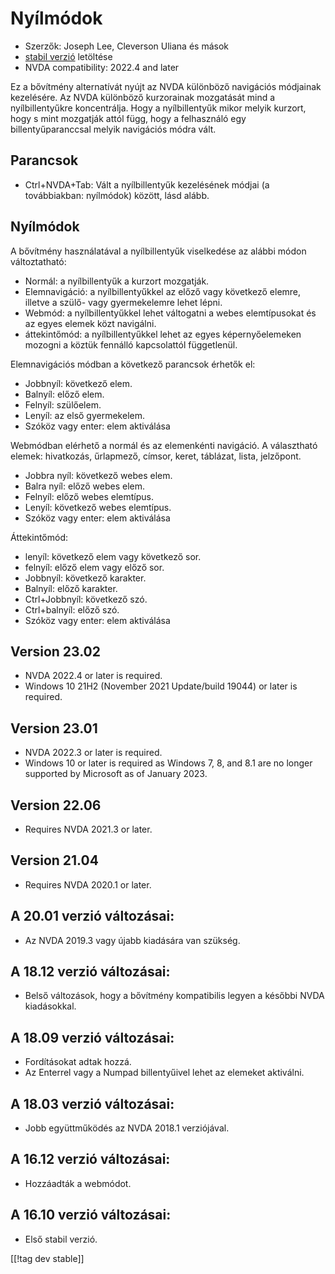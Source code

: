 # Nyílmódok #

* Szerzők: Joseph Lee, Cleverson Uliana és mások 
* [stabil verzió][1] letöltése
* NVDA compatibility: 2022.4 and later

Ez a bővítmény alternatívát nyújt az NVDA különböző navigációs módjainak
kezelésére. Az NVDA különböző kurzorainak mozgatását mind a nyílbillentyűkre
koncentrálja. Hogy a nyílbillentyűk mikor melyik kurzort, hogy s mint
mozgatják attól függ, hogy a felhasználó egy billentyűparanccsal melyik
navigációs módra vált.

## Parancsok

* Ctrl+NVDA+Tab: Vált a nyílbillentyűk kezelésének módjai (a továbbiakban:
  nyílmódok) között, lásd alább.

## Nyílmódok

A bővítmény használatával a nyílbillentyűk viselkedése az alábbi módon
változtatható:

* Normál: a nyílbillentyűk a kurzort mozgatják.
* Elemnavigáció: a nyílbillentyűkkel az előző vagy következő elemre, illetve
  a szülő- vagy gyermekelemre lehet lépni.
* Webmód: a nyílbillentyűkkel lehet váltogatni a webes elemtípusokat és az
  egyes elemek közt navigálni.
* áttekintőmód: a nyílbillentyűkkel lehet az egyes képernyőelemeken mozogni
  a köztük fennálló kapcsolattól függetlenül.

Elemnavigációs módban a következő parancsok érhetők el:

* Jobbnyíl: következő elem.
* Balnyíl: előző elem.
* Felnyíl: szülőelem.
* Lenyíl: az első gyermekelem.
* Szóköz vagy enter: elem aktiválása

Webmódban elérhető a normál és az elemenkénti navigáció. A választható
elemek: hivatkozás, űrlapmező, címsor, keret, táblázat, lista, jelzőpont.

* Jobbra nyíl: következő webes elem.
* Balra nyíl: előző webes elem.
* Felnyíl: előző webes elemtípus.
* Lenyíl: következő webes elemtípus.
* Szóköz vagy enter: elem aktiválása

Áttekintőmód:

* lenyíl: következő elem vagy következő sor.
* felnyíl: előző elem vagy előző sor.
* Jobbnyíl: következő karakter.
* Balnyíl: előző karakter.
* Ctrl+Jobbnyíl: következő szó.
* Ctrl+balnyíl: előző szó.
* Szóköz vagy enter: elem aktiválása

## Version 23.02

* NVDA 2022.4 or later is required.
* Windows 10 21H2 (November 2021 Update/build 19044) or later is required.

## Version 23.01

* NVDA 2022.3 or later is required.
* Windows 10 or later is required as Windows 7, 8, and 8.1 are no longer
  supported by Microsoft as of January 2023.

## Version 22.06

* Requires NVDA 2021.3 or later.

## Version 21.04

* Requires NVDA 2020.1 or later.

## A 20.01 verzió változásai:

* Az NVDA 2019.3 vagy újabb kiadására van szükség.

## A 18.12 verzió változásai:

* Belső változások, hogy a bővítmény kompatibilis legyen a későbbi NVDA
  kiadásokkal.

## A 18.09 verzió változásai:

* Fordításokat adtak hozzá.
* Az Enterrel vagy a Numpad billentyűivel lehet az elemeket aktiválni.

## A 18.03 verzió változásai:

* Jobb együttműködés az NVDA 2018.1 verziójával.

## A 16.12 verzió változásai:

* Hozzáadták a webmódot.

## A 16.10 verzió változásai:

* Első stabil verzió.

[[!tag dev stable]]

[1]: https://addons.nvda-project.org/files/get.php?file=objPad
